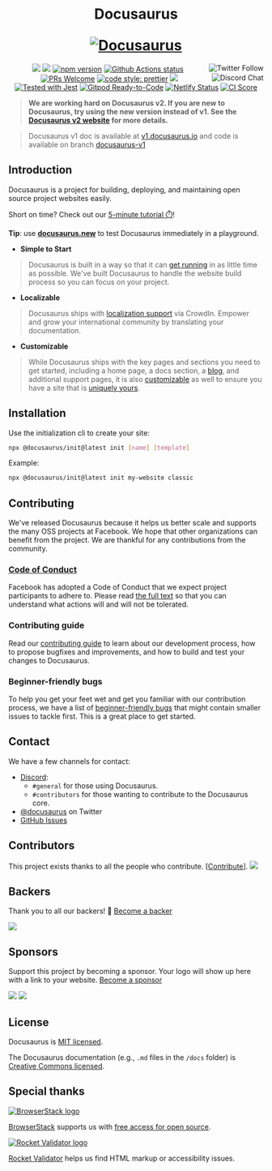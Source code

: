 <h1 align="center">
  <p align="center">Docusaurus</p>
  <a href="https://docusaurus.io"><img src="https://docusaurus.io/img/slash-introducing.svg" alt="Docusaurus"></a>
</h1>

<p align="center">
  <a href="https://twitter.com/docusaurus"><img src="https://img.shields.io/twitter/follow/docusaurus.svg?style=social" align="right" alt="Twitter Follow" /></a>
  <a href="#backers" alt="sponsors on Open Collective"><img src="https://opencollective.com/Docusaurus/backers/badge.svg" /></a>
  <a href="#sponsors" alt="Sponsors on Open Collective"><img src="https://opencollective.com/Docusaurus/sponsors/badge.svg" /></a>
  <a href="https://www.npmjs.com/package/@docusaurus/core"><img src="https://img.shields.io/npm/v/@docusaurus/core.svg?style=flat" alt="npm version"></a>
  <a href="https://github.com/facebook/docusaurus/actions/workflows/v2-tests.yml"><img src="https://github.com/facebook/docusaurus/actions/workflows/v2-tests.yml/badge.svg" alt="Github Actions status"></a>
  <a href="CONTRIBUTING.md#pull-requests"><img src="https://img.shields.io/badge/PRs-welcome-brightgreen.svg" alt="PRs Welcome"></a>
  <a href="https://discord.gg/docusaurus"><img src="https://img.shields.io/discord/102860784329052160.svg" align="right" alt="Discord Chat" /></a>
  <a href= "https://github.com/prettier/prettier"><img alt="code style: prettier" src="https://img.shields.io/badge/code_style-prettier-ff69b4.svg"></a>
  <a href="#license"><img src="https://img.shields.io/github/license/sourcerer-io/hall-of-fame.svg?colorB=ff0000"></a>
  <a href="https://github.com/facebook/jest"><img src="https://img.shields.io/badge/tested_with-jest-99424f.svg" alt="Tested with Jest"></a>
  <a href="https://gitpod.io/#https://github.com/facebook/docusaurus"><img src="https://img.shields.io/badge/Gitpod-Ready--to--Code-blue?logo=gitpod" alt="Gitpod Ready-to-Code"/></a>
  <a href="https://app.netlify.com/sites/docusaurus-2/deploys"><img src="https://api.netlify.com/api/v1/badges/9e1ff559-4405-4ebe-8718-5e21c0774bc8/deploy-status" alt="Netlify Status"></a>
  <a href="https://meercode.io/facebook/docusaurus"><img src="https://meercode.io/badge/facebook/docusaurus?type=ci-score" alt="CI Score"></a>
</p>

> **We are working hard on Docusaurus v2. If you are new to Docusaurus, try using the new version instead of v1. See the [Docusaurus v2 website](https://docusaurus.io/) for more details.**

> Docusaurus v1 doc is available at [v1.docusaurus.io](https://v1.docusaurus.io) and code is available on branch [docusaurus-v1](https://github.com/facebook/docusaurus/tree/docusaurus-v1)

## Introduction

Docusaurus is a project for building, deploying, and maintaining open source project websites easily.

Short on time? Check out our [5-minute tutorial ⏱️](https://tutorial.docusaurus.io)!

**Tip**: use **[docusaurus.new](https://docusaurus.new)** to test Docusaurus immediately in a playground.

- **Simple to Start**

> Docusaurus is built in a way so that it can [get running](https://docusaurus.io/docs/installation) in as little time as possible. We've built Docusaurus to handle the website build process so you can focus on your project.

- **Localizable**

> Docusaurus ships with [localization support](https://docusaurus.io/docs/i18n/introduction) via CrowdIn. Empower and grow your international community by translating your documentation.

- **Customizable**

> While Docusaurus ships with the key pages and sections you need to get started, including a home page, a docs section, a [blog](https://docusaurus.io/docs/blog), and additional support pages, it is also [customizable](https://docusaurus.io/docs/creating-pages) as well to ensure you have a site that is [uniquely yours](https://docusaurus.io/docs/styling-layout).

## Installation

Use the initialization cli to create your site:

```bash
npx @docusaurus/init@latest init [name] [template]
```

Example:

```bash
npx @docusaurus/init@latest init my-website classic
```

## Contributing

We've released Docusaurus because it helps us better scale and supports the many OSS projects at Facebook. We hope that other organizations can benefit from the project. We are thankful for any contributions from the community.

### [Code of Conduct](https://code.fb.com/codeofconduct)

Facebook has adopted a Code of Conduct that we expect project participants to adhere to. Please read [the full text](https://code.fb.com/codeofconduct) so that you can understand what actions will and will not be tolerated.

### Contributing guide

Read our [contributing guide](https://github.com/facebook/docusaurus/blob/main/CONTRIBUTING.md) to learn about our development process, how to propose bugfixes and improvements, and how to build and test your changes to Docusaurus.

### Beginner-friendly bugs

To help you get your feet wet and get you familiar with our contribution process, we have a list of [beginner-friendly bugs](https://github.com/facebook/docusaurus/labels/good%20first%20issue) that might contain smaller issues to tackle first. This is a great place to get started.

## Contact

We have a few channels for contact:

- [Discord](https://discord.gg/docusaurus):
  - `#general` for those using Docusaurus.
  - `#contributors` for those wanting to contribute to the Docusaurus core.
- [@docusaurus](https://twitter.com/docusaurus) on Twitter
- [GitHub Issues](https://github.com/facebook/docusaurus/issues)

## Contributors

This project exists thanks to all the people who contribute. [[Contribute](CONTRIBUTING.md)]. <a href="https://github.com/facebook/docusaurus/graphs/contributors"><img src="https://opencollective.com/Docusaurus/contributors.svg?width=890&button=false" /></a>

## Backers

Thank you to all our backers! 🙏 [Become a backer](https://opencollective.com/Docusaurus#backer)

<a href="https://opencollective.com/Docusaurus#backers" target="_blank"><img src="https://opencollective.com/Docusaurus/backers.svg?width=890"></a>

## Sponsors

Support this project by becoming a sponsor. Your logo will show up here with a link to your website. [Become a sponsor](https://opencollective.com/Docusaurus#sponsor)

<a href="https://opencollective.com/Docusaurus/sponsor/0/website" target="_blank"><img src="https://opencollective.com/Docusaurus/sponsor/0/avatar.svg"></a> <a href="https://opencollective.com/Docusaurus/sponsor/1/website" target="_blank"><img src="https://opencollective.com/Docusaurus/sponsor/1/avatar.svg"></a>

## License

Docusaurus is [MIT licensed](./LICENSE).

The Docusaurus documentation (e.g., `.md` files in the `/docs` folder) is [Creative Commons licensed](./LICENSE-docs).

## Special thanks

[![BrowserStack logo](./admin/img/browserstack-logo.png)](http://www.browserstack.com/)

[BrowserStack](http://www.browserstack.com/) supports us with [free access for open source](https://www.browserstack.com/open-source).

[![Rocket Validator logo](./admin/img/rocketvalidator-logo.png)](https://rocketvalidator.com/)

[Rocket Validator](https://rocketvalidator.com/) helps us find HTML markup or accessibility issues.

